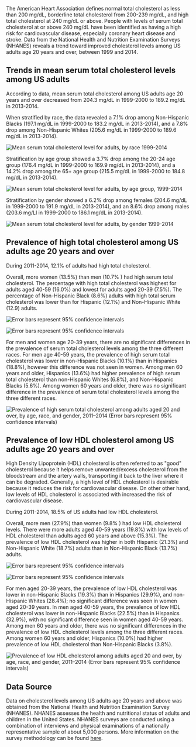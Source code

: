 The American Heart Association defines normal total cholesterol as less than 200 mg/dL, borderline total cholesterol from 200-239 mg/dL, and high total cholesterol at 240 mg/dL or above. People with levels of serum total cholesterol at or above 240 mg/dL have been identified as having a high risk for cardiovascular disease, especially coronary heart disease and stroke. Data from the National Health and Nutrition Examination Surveys (NHANES) reveals a trend toward improved cholesterol levels among US adults age 20 years and over, between 1999 and 2014.

Trends in mean serum total cholesterol levels among US adults
-------------------------------------------------------------

According to data, mean serum total cholesterol among US adults age 20 years and over decreased from 204.3 mg/dL in 1999-2000 to 189.2 mg/dL in 2013-2014.

When stratified by race, the data revealed a 7.1% drop among Non-Hispanic Blacks (197.1 mg/dL in 1999-2000 to 183.2 mg/dL in 2013-2014), and a 7.8% drop among Non-Hispanic Whites (205.6 mg/dL in 1999-2000 to 189.6 mg/dL in 2013-2014).

![Mean serum total cholesterol level for adults, by race 1999-2014](https://raw.githubusercontent.com/kabirumurtala/kabirumurtala.github.io/master/_posts/figure/cholesterol1.png)

Stratification by age group showed a 3.7% drop among the 20-24 age group (176.4 mg/dL in 1999-2000 to 169.9 mg/dL in 2013-2014), and a 14.2% drop among the 65+ age group (215.5 mg/dL in 1999-2000 to 184.8 mg/dL in 2013-2014).

![Mean serum total cholesterol level for adults, by age group, 1999-2014](https://raw.githubusercontent.com/kabirumurtala/kabirumurtala.github.io/master/_posts/figure/cholesterol2.png)

Stratification by gender showed a 6.2% drop among females (204.6 mg/dL in 1999-2000 to 191.9 mg/dL in 2013-2014), and an 8.6% drop among males (203.6 mg/Ll in 1999-2000 to 186.1 mg/dL in 2013-2014).

![Mean serum total cholesterol level for adults, by gender 1999-2014](https://raw.githubusercontent.com/kabirumurtala/kabirumurtala.github.io/master/_posts/figure/cholesterol3.png)

Prevalence of high total cholesterol among US adults age 20 years and over
--------------------------------------------------------------------------

During 2011-2014, 12.1% of adults had high total cholesterol.

Overall, more women (13.5%) than men (10.7% ) had high serum total cholesterol. The percentage with high total cholesterol was highest for adults aged 40-59 (16.0%) and lowest for adults aged 20-39 (7.5%). The percentage of Non-Hispanic Black (8.6%) adults with high total serum cholesterol was lower than for Hispanic (12.1%) and Non-Hispanic White (12.9) adults.

![Error bars represent 95% confidence intervals](https://raw.githubusercontent.com/kabirumurtala/kabirumurtala.github.io/master/_posts/figure/cholesterol4.png)

![Error bars represent 95% confidence intervals](https://raw.githubusercontent.com/kabirumurtala/kabirumurtala.github.io/master/_posts/figure/cholesterol5.png)

For men and women age 20-39 years, there are no significant differences in the prevalence of serum total cholesterol levels among the three different races. For men age 40-59 years, the prevalence of high serum total cholesterol was lower in non-Hispanic Blacks (10.1%) than in Hispanics (18.8%), however this difference was not seen in women. Among men 60 years and older, Hispanics (13.6%) had higher prevalence of high serum total cholesterol than non-Hispanic Whites (6.8%), and Non-Hispanic Blacks (5.6%). Among women 60 years and older, there was no significant difference in the prevalence of serum total cholesterol levels among the three different races.

![Prevalence of high serum total cholesterol among adults aged 20 and over, by age, race, and gender, 2011–2014 (Error bars represent 95% confidence intervals)](https://raw.githubusercontent.com/kabirumurtala/kabirumurtala.github.io/master/_posts/figure/cholesterol6.png)

Prevalence of low HDL cholesterol among US adults age 20 years and over
-----------------------------------------------------------------------

High Density Lipoprotein (HDL) cholesterol is often referred to as "good" cholesterol because it helps remove unwanted/excess cholesterol from the bloodstream and the artery walls, transporting it back to the liver where it can be degraded. Generally, a high level of HDL cholesterol is desirable because it reduces the risk for cardiovascular disease. On other other hand, low levels of HDL cholesterol is associated with increased the risk of cardiovascular disease.

During 2011-2014, 18.5% of US adults had low HDL cholesterol.

Overall, more men (27.9%) than women (9.8% ) had low HDL cholesterol levels. There were more adults aged 40-59 years (19.8%) with low levels of HDL cholesterol than adults aged 60 years and above (15.3%). The prevalence of low HDL cholesterol was higher in both Hispanic (21.3%) and Non-Hispanic White (18.7%) adults than in Non-Hispanic Black (13.7%) adults.

![Error bars represent 95% confidence intervals](https://raw.githubusercontent.com/kabirumurtala/kabirumurtala.github.io/master/_posts/figure/cholesterol7.png)

![Error bars represent 95% confidence intervals](https://raw.githubusercontent.com/kabirumurtala/kabirumurtala.github.io/master/_posts/figure/cholesterol8.png)

For men aged 20-39 years, the prevalence of low HDL cholesterol was lower in non-Hispanic Blacks (19.3%) than in Hispanics (29.9%), and non-Hispanic Whites (28.4%); no significant difference was seen in women aged 20-39 years. In men aged 40-59 years, the prevalence of low HDL cholesterol was lower in non-Hispanic Blacks (22.5%) than in Hispanics (32.9%), with no significant difference seen in women aged 40-59 years. Among men 60 years and older, there was no significant differences in the prevalence of low HDL cholesterol levels among the three different races. Among women 60 years and older, Hispanics (10.0%) had higher prevalence of low HDL cholesterol than Non-Hispanic Blacks (3.8%).

![Prevalence of low HDL cholesterol among adults aged 20 and over, by age, race, and gender, 2011–2014 (Error bars represent 95% confidence intervals)](https://raw.githubusercontent.com/kabirumurtala/kabirumurtala.github.io/master/_posts/figure/cholesterol9.png)

Data Source
-----------

Data on cholesterol levels among US adults age 20 years and above was obtained from the National Health and Nutrition Examination Survey (NHANES). NHANES assesses the health and nutritional status of adults and children in the United States. NHANES surveys are conducted using a combination of interviews and physical examinations of a nationally representative sample of about 5,000 persons. More information on the survey methodology can be found [here](https://www.cdc.gov/nchs/nhanes/).
